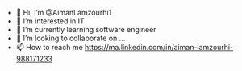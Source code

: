 - 👋 Hi, I’m @AimanLamzourhi1
- 👀 I’m interested in IT
- 🌱 I’m currently learning software engineer
- 💞️ I’m looking to collaborate on ...
- 📫 How to reach me https://ma.linkedin.com/in/aiman-lamzourhi-988171233

<!---
AimanLamzourhi1/AimanLamzourhi1 is a ✨ special ✨ repository because its `README.md` (this file) appears on your GitHub profile.
You can click the Preview link to take a look at your changes.
--->
